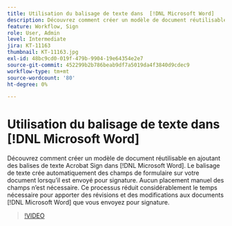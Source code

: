 ```yaml
---
title: Utilisation du balisage de texte dans  [!DNL Microsoft Word]
description: Découvrez comment créer un modèle de document réutilisable en ajoutant des balises de texte Acrobat Sign dans  [!DNL Microsoft Word]
feature: Workflow, Sign
role: User, Admin
level: Intermediate
jira: KT-11163
thumbnail: KT-11163.jpg
exl-id: 48bc9cd0-019f-479b-9904-19e64354e2e7
source-git-commit: 452299b2b786beab9df7a5019da4f3840d9cdec9
workflow-type: tm+mt
source-wordcount: '80'
ht-degree: 0%

---
```


# Utilisation du balisage de texte dans [!DNL Microsoft Word]

Découvrez comment créer un modèle de document réutilisable en ajoutant des balises de texte Acrobat Sign dans [!DNL Microsoft Word]. Le balisage de texte crée automatiquement des champs de formulaire sur votre document lorsqu’il est envoyé pour signature. Aucun placement manuel des champs n’est nécessaire. Ce processus réduit considérablement le temps nécessaire pour apporter des révisions et des modifications aux documents [!DNL Microsoft Word] que vous envoyez pour signature.

>[!VIDEO](https://video.tv.adobe.com/v/3409482?quality=12&learn=on&hidetitle=true)
